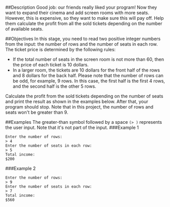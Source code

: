 ##Description 
Good job: our friends really liked your program! Now they want to
expand their cinema and add screen rooms with more seats. However, this is
expensive, so they want to make sure this will pay off. Help them calculate the
profit from all the sold tickets depending on the number of available seats.

##Objectives 
In this stage, you need to read two positive integer numbers from the
input: the number of rows and the number of seats in each row. The ticket price
is determined by the following rules:

- If the total number of seats in the screen room is not more than 60, then the
price of each ticket is 10 dollars. 
- In a larger room, the tickets are 10 dollars
for the front half of the rows and 8 dollars for the back half. Please note that
the number of rows can be odd, for example, 9 rows. In this case, the first half
is the first 4 rows, and the second half is the other 5 rows. 

Calculate the profit from the sold tickets depending on the number of seats 
and print the result as shown in the examples below. After that, your program should stop.
Note that in this project, the number of rows and seats won't be greater than 9.

##Examples
The greater-than symbol followed by a space `(> )` represents the user input. 
Note that it's not part of the input.
###Example 1
```text
Enter the number of rows:
> 4
Enter the number of seats in each row:
> 5
Total income:
$200
```
###Example 2
```text
Enter the number of rows:
> 9
Enter the number of seats in each row:
> 7
Total income:
$560
```